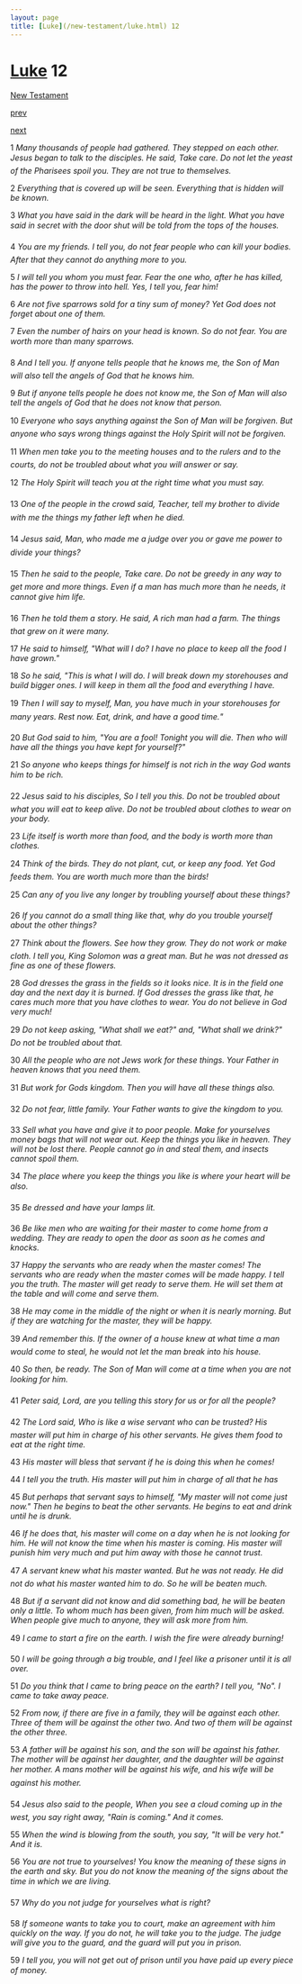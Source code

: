 ```yaml
---
layout: page
title: [Luke](/new-testament/luke.html) 12
---
```


# [Luke](/new-testament/luke.html) 12

[New Testament](/new-testament.html)


[prev](/new-testament/luke/luke-11.html)


[next](/new-testament/luke/luke-13.html)

1 _Many thousands of people had gathered. They stepped on each other. Jesus began to talk to the disciples. He said, Take care. Do not let the yeast of the Pharisees spoil you. They are not true to themselves._

2 _Everything that is covered up will be seen. Everything that is hidden will be known._

3 _What you have said in the dark will be heard in the light. What you have said in secret with the door shut will be told from the tops of the houses._

4 _You are my friends. I tell you, do not fear people who can kill your bodies. After that they cannot do anything more to you._

5 _I will tell you whom you must fear. Fear the one who, after he has killed, has the power to throw into hell. Yes, I tell you, fear him!_

6 _Are not five sparrows sold for a tiny sum of money? Yet God does not forget about one of them._

7 _Even the number of hairs on your head is known. So do not fear. You are worth more than many sparrows._

8 _And I tell you. If anyone tells people that he knows me, the Son of Man will also tell the angels of God that he knows him._

9 _But if anyone tells people he does not know me, the Son of Man will also tell the angels of God that he does not know that person._

10 _Everyone who says anything against the Son of Man will be forgiven. But anyone who says wrong things against the Holy Spirit will not be forgiven._

11 _When men take you to the meeting houses and to the rulers and to the courts, do not be troubled about what you will answer or say._

12 _The Holy Spirit will teach you at the right time what you must say._

13 _One of the people in the crowd said, Teacher, tell my brother to divide with me the things my father left when he died._

14 _Jesus said, Man, who made me a judge over you or gave me power to divide your things?_

15 _Then he said to the people, Take care. Do not be greedy in any way to get more and more things. Even if a man has much more than he needs, it cannot give him life._

16 _Then he told them a story. He said, A rich man had a farm. The things that grew on it were many._

17 _He said to himself, "What will I do? I have no place to keep all the food I have grown."_

18 _So he said, "This is what I will do. I will break down my storehouses and build bigger ones. I will keep in them all the food and everything I have._

19 _Then I will say to myself, Man, you have much in your storehouses for many years. Rest now. Eat, drink, and have a good time."_

20 _But God said to him, "You are a fool! Tonight you will die. Then who will have all the things you have kept for yourself?"_

21 _So anyone who keeps things for himself is not rich in the way God wants him to be rich._

22 _Jesus said to his disciples, So I tell you this. Do not be troubled about what you will eat to keep alive. Do not be troubled about clothes to wear on your body._

23 _Life itself is worth more than food, and the body is worth more than clothes._

24 _Think of the birds. They do not plant, cut, or keep any food. Yet God feeds them. You are worth much more than the birds!_

25 _Can any of you live any longer by troubling yourself about these things?_

26 _If you cannot do a small thing like that, why do you trouble yourself about the other things?_

27 _Think about the flowers. See how they grow. They do not work or make cloth. I tell you, King Solomon was a great man. But he was not dressed as fine as one of these flowers._

28 _God dresses the grass in the fields so it looks nice. It is in the field one day and the next day it is burned. If God dresses the grass like that, he cares much more that you have clothes to wear. You do not believe in God very much!_

29 _Do not keep asking, "What shall we eat?" and, "What shall we drink?" Do not be troubled about that._

30 _All the people who are not Jews work for these things. Your Father in heaven knows that you need them._

31 _But work for Gods kingdom. Then you will have all these things also._

32 _Do not fear, little family. Your Father wants to give the kingdom to you._

33 _Sell what you have and give it to poor people. Make for yourselves money bags that will not wear out. Keep the things you like in heaven. They will not be lost there. People cannot go in and steal them, and insects cannot spoil them._

34 _The place where you keep the things you like is where your heart will be also._

35 _Be dressed and have your lamps lit._

36 _Be like men who are waiting for their master to come home from a wedding. They are ready to open the door as soon as he comes and knocks._

37 _Happy the servants who are ready when the master comes! The servants who are ready when the master comes will be made happy. I tell you the truth. The master will get ready to serve them. He will set them at the table and will come and serve them._

38 _He may come in the middle of the night or when it is nearly morning. But if they are watching for the master, they will be happy._

39 _And remember this. If the owner of a house knew at what time a man would come to steal, he would not let the man break into his house._

40 _So then, be ready. The Son of Man will come at a time when you are not looking for him._

41 _Peter said, Lord, are you telling this story for us or for all the people?_

42 _The Lord said, Who is like a wise servant who can be trusted? His master will put him in charge of his other servants. He gives them food to eat at the right time._

43 _His master will bless that servant if he is doing this when he comes!_

44 _I tell you the truth. His master will put him in charge of all that he has_

45 _But perhaps that servant says to himself, "My master will not come just now." Then he begins to beat the other servants. He begins to eat and drink until he is drunk._

46 _If he does that, his master will come on a day when he is not looking for him. He will not know the time when his master is coming. His master will punish him very much and put him away with those he cannot trust._

47 _A servant knew what his master wanted. But he was not ready. He did not do what his master wanted him to do. So he will be beaten much._

48 _But if a servant did not know and did something bad, he will be beaten only a little. To whom much has been given, from him much will be asked. When people give much to anyone, they will ask more from him._

49 _I came to start a fire on the earth. I wish the fire were already burning!_

50 _I will be going through a big trouble, and I feel like a prisoner until it is all over._

51 _Do you think that I came to bring peace on the earth? I tell you, "No". I came to take away peace._

52 _From now, if there are five in a family, they will be against each other. Three of them will be against the other two. And two of them will be against the other three._

53 _A father will be against his son, and the son will be against his father. The mother will be against her daughter, and the daughter will be against her mother. A mans mother will be against his wife, and his wife will be against his mother._

54 _Jesus also said to the people, When you see a cloud coming up in the west, you say right away, "Rain is coming." And it comes._

55 _When the wind is blowing from the south, you say, "It will be very hot." And it is._

56 _You are not true to yourselves! You know the meaning of these signs in the earth and sky. But you do not know the meaning of the signs about the time in which we are living._

57 _Why do you not judge for yourselves what is right?_

58 _If someone wants to take you to court, make an agreement with him quickly on the way.  If you do not, he will take you to the judge. The judge will give you to the guard, and the guard will put you in prison._

59 _I tell you, you will not get out of prison until you have paid up every piece of money._

